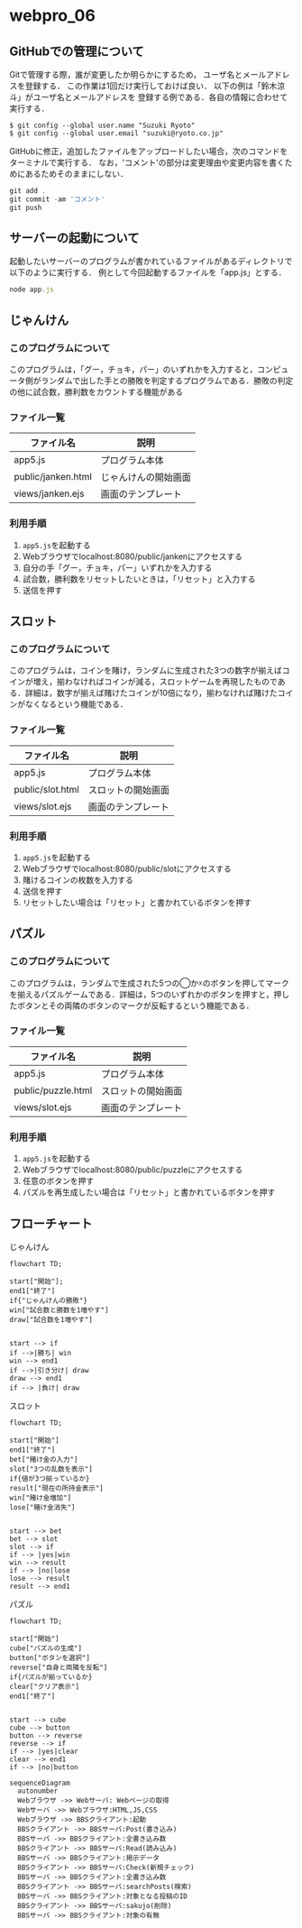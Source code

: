 # webpro_06

## GitHubでの管理について
Gitで管理する際，誰が変更したか明らかにするため，
ユーザ名とメールアドレスを登録する．
この作業は1回だけ実行しておけば良い．
以下の例は「鈴木涼斗」がユーザ名とメールアドレスを
登録する例である．各自の情報に合わせて実行する．
```
$ git config --global user.name "Suzuki Ryoto"
$ git config --global user.email "suzuki@ryoto.co.jp"
```
GitHubに修正，追加したファイルをアップロードしたい場合，次のコマンドをターミナルで実行する．
なお，'コメント'の部分は変更理由や変更内容を書くためにあるためそのままにしない．
```javascript
git add .
git commit -am 'コメント'
git push
```

## サーバーの起動について
起動したいサーバーのプログラムが書かれているファイルがあるディレクトリで以下のように実行する．
例として今回起動するファイルを「app.js」とする．
```javascript
node app.js
```

## じゃんけん
### このプログラムについて
このプログラムは，「グー，チョキ，パー」のいずれかを入力すると，コンピュータ側がランダムで出した手との勝敗を判定するプログラムである．勝敗の判定の他に試合数，勝利数をカウントする機能がある
### ファイル一覧
ファイル名 | 説明
-|-
app5.js | プログラム本体
public/janken.html | じゃんけんの開始画面
views/janken.ejs | 画面のテンプレート

### 利用手順
1. ```app5.js```を起動する
1. Webブラウザでlocalhost:8080/public/jankenにアクセスする
1. 自分の手「グー，チョキ，パー」いずれかを入力する
1. 試合数，勝利数をリセットしたいときは，「リセット」と入力する
1. 送信を押す

## スロット
### このプログラムについて
このプログラムは，コインを賭け，ランダムに生成された3つの数字が揃えばコインが増え，揃わなければコインが減る，スロットゲームを再現したものである．詳細は，数字が揃えば賭けたコインが10倍になり，揃わなければ賭けたコインがなくなるという機能である．
### ファイル一覧
ファイル名 | 説明
-|-
app5.js | プログラム本体
public/slot.html | スロットの開始画面
views/slot.ejs | 画面のテンプレート
### 利用手順
1. ```app5.js```を起動する
1. Webブラウザでlocalhost:8080/public/slotにアクセスする
1. 賭けるコインの枚数を入力する
1. 送信を押す
1. リセットしたい場合は「リセット」と書かれているボタンを押す


## パズル
### このプログラムについて
このプログラムは，ランダムで生成された5つの◯か☓のボタンを押してマークを揃えるパズルゲームである．詳細は，5つのいずれかのボタンを押すと，押したボタンとその両隣のボタンのマークが反転するという機能である．
### ファイル一覧
ファイル名 | 説明
-|-
app5.js | プログラム本体
public/puzzle.html | スロットの開始画面
views/slot.ejs | 画面のテンプレート
### 利用手順
1. ```app5.js```を起動する
1. Webブラウザでlocalhost:8080/public/puzzleにアクセスする
1. 任意のボタンを押す
1. パズルを再生成したい場合は「リセット」と書かれているボタンを押す


## フローチャート

じゃんけん

```mermaid
flowchart TD;

start["開始"];
end1["終了"]
if{"じゃんけんの勝敗"}
win["試合数と勝数を1増やす"]
draw["試合数を1増やす"]


start --> if
if -->|勝ち| win
win --> end1
if -->|引き分け| draw
draw --> end1
if --> |負け| draw

```

スロット

```mermaid
flowchart TD;

start["開始"]
end1["終了"]
bet["賭け金の入力"]
slot["3つの乱数を表示"]
if{値が3つ揃っているか}
result["現在の所持金表示"]
win["賭け金増加"]
lose["賭け金消失"]


start --> bet
bet --> slot
slot --> if
if --> |yes|win
win --> result
if --> |no|lose
lose --> result
result --> end1

```

パズル

```mermaid
flowchart TD;

start["開始"]
cube["パズルの生成"]
button["ボタンを選択"]
reverse["自身と両隣を反転"]
if{パズルが揃っているか}
clear["クリア表示"]
end1["終了"]


start --> cube
cube --> button
button --> reverse
reverse --> if
if --> |yes|clear
clear --> end1
if --> |no|button

```


```mermaid
sequenceDiagram
  autonumber
  Webブラウザ ->> Webサーバ: Webページの取得
  Webサーバ ->> Webブラウザ:HTML,JS,CSS
  Webブラウザ ->> BBSクライアント:起動
  BBSクライアント ->> BBSサーバ:Post(書き込み)
  BBSサーバ ->> BBSクライアント:全書き込み数
  BBSクライアント ->> BBSサーバ:Read(読み込み)
  BBSサーバ ->> BBSクライアント:掲示データ
  BBSクライアント ->> BBSサーバ:Check(新規チェック)
  BBSサーバ ->> BBSクライアント:全書き込み数
  BBSクライアント ->> BBSサーバ:searchPosts(検索)
  BBSサーバ ->> BBSクライアント:対象となる投稿のID
  BBSクライアント ->> BBSサーバ:sakujo(削除)
  BBSサーバ ->> BBSクライアント:対象の有無
```
